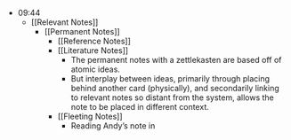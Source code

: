 - 09:44
	- [[Relevant Notes]]
		- [[Permanent Notes]]
			- [[Reference Notes]]
			- [[Literature Notes]]
				- The permanent notes with a zettlekasten are based off of atomic ideas.
				- But interplay between ideas, primarily through placing behind another card (physically), and secondarily linking to relevant notes so distant from the system, allows the note to be placed in different context.
			- [[Fleeting Notes]]
				- Reading Andy’s note in